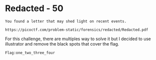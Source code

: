 # Redacted - 50

```
You found a letter that may shed light on recent events.

https://picoctf.com/problem-static/forensics/redacted/Redacted.pdf
```

For this challenge, there are multiples way to solve it but I decided to use illustrator and remove the black spots that cover the flag.

```
Flag:one_two_three_four
```

